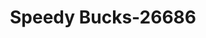 ---
f_zip-code: 81416
f_state-code: CO
title: Speedy Bucks-26686
f_phone: 970-874-7963
f_city-only: Delta
f_address: 230 N Palmer Street Ste B Delta
f_location-unique-id: '26686'
slug: speedy-bucks-26686
updated-on: '2024-05-30T13:46:58.046Z'
created-on: '2024-05-30T13:36:59.803Z'
published-on: '2024-05-30T13:54:32.469Z'
f_city-state: cms/city/delta-co.md
f_company: cms/company/speedy-bucks.md
f_state: cms/state/colorado.md
layout: '[payday-loan].html'
tags: payday-loan
---